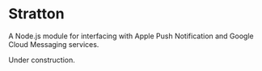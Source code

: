 Stratton
========

A Node.js module for interfacing with Apple Push Notification and Google Cloud Messaging services.

Under construction.

